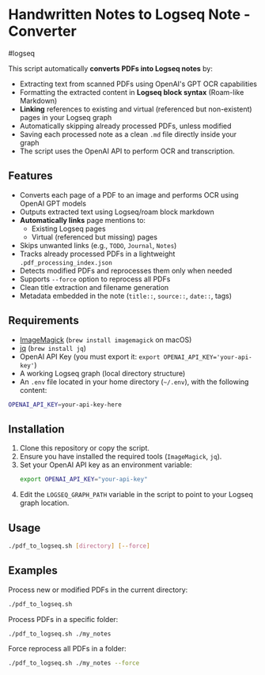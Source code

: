 # Handwritten Notes to Logseq Note - Converter

#logseq

This script automatically **converts PDFs into Logseq notes** by:
- Extracting text from scanned PDFs using OpenAI's GPT OCR capabilities
- Formatting the extracted content in **Logseq block syntax** (Roam-like Markdown)
- **Linking** references to existing and virtual (referenced but non-existent) pages in your Logseq graph
- Automatically skipping already processed PDFs, unless modified
- Saving each processed note as a clean `.md` file directly inside your graph
- The script uses the OpenAI API to perform OCR and transcription.  



## Features

- Converts each page of a PDF to an image and performs OCR using OpenAI GPT models
- Outputs extracted text using Logseq/roam block markdown
- **Automatically links** page mentions to:
  - Existing Logseq pages
  - Virtual (referenced but missing) pages
- Skips unwanted links (e.g., `TODO`, `Journal`, `Notes`)
- Tracks already processed PDFs in a lightweight `.pdf_processing_index.json`
- Detects modified PDFs and reprocesses them only when needed
- Supports `--force` option to reprocess all PDFs
- Clean title extraction and filename generation
- Metadata embedded in the note (`title::`, `source::`, `date::`, tags)

## Requirements

- [ImageMagick](https://imagemagick.org/index.php) (`brew install imagemagick` on macOS)
- [jq](https://stedolan.github.io/jq/) (`brew install jq`)
- OpenAI API Key (you must export it: `export OPENAI_API_KEY='your-api-key'`)
- A working Logseq graph (local directory structure)
- An `.env` file located in your home directory (`~/.env`), with the following content:
```bash
OPENAI_API_KEY=your-api-key-here
```

## Installation

1. Clone this repository or copy the script.
2. Ensure you have installed the required tools (`ImageMagick`, `jq`).
3. Set your OpenAI API key as an environment variable:
   ```bash
   export OPENAI_API_KEY="your-api-key"
   ```
4. Edit the `LOGSEQ_GRAPH_PATH` variable in the script to point to your Logseq graph location.

## Usage
```bash
./pdf_to_logseq.sh [directory] [--force]
```


## Examples

Process new or modified PDFs in the current directory:

```bash
./pdf_to_logseq.sh
```
Process PDFs in a specific folder:

```bash
./pdf_to_logseq.sh ./my_notes
```

Force reprocess all PDFs in a folder:

```bash
./pdf_to_logseq.sh ./my_notes --force
```